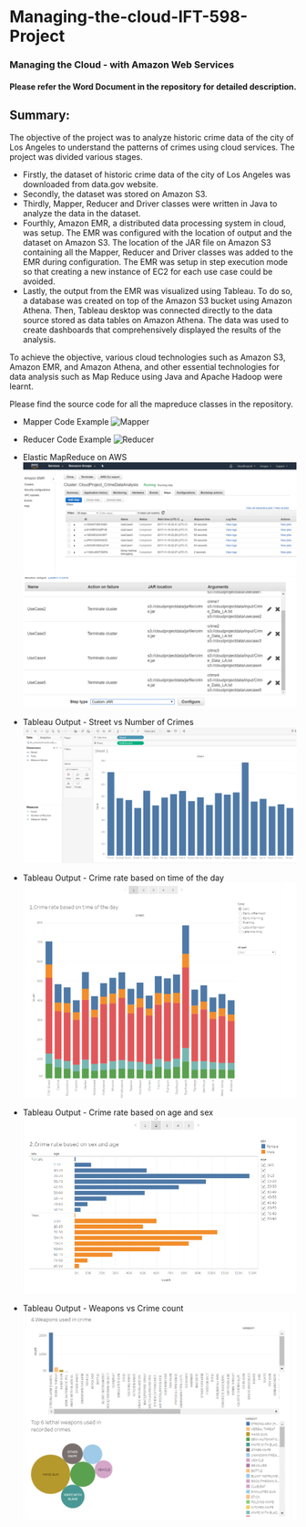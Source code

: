 # Managing-the-cloud-IFT-598-Project

### Managing the Cloud - with Amazon Web Services

#### Please refer the Word Document in the repository for detailed description.

## Summary:

The objective of the project was to analyze historic crime data of the city of Los Angeles to understand the patterns of crimes using cloud services. The project was divided various stages.

- Firstly, the dataset of historic crime data of the city of Los Angeles was downloaded from data.gov website.
- Secondly, the dataset was stored on Amazon S3.
- Thirdly, Mapper, Reducer and Driver classes were written in Java to analyze the data in the dataset.
- Fourthly, Amazon EMR, a distributed data processing system in cloud, was setup. The EMR was configured with the location of output and the dataset on Amazon S3. The location of the JAR file on Amazon S3 containing all the Mapper, Reducer and Driver classes was added to the EMR during configuration. The EMR was setup in step execution mode so that creating a new instance of EC2 for each use case could be avoided.
- Lastly, the output from the EMR was visualized using Tableau. To do so, a database was created on top of the Amazon S3 bucket using Amazon Athena. Then, Tableau desktop was connected directly to the data source stored as data tables on Amazon Athena. The data was used to create dashboards that comprehensively displayed the results of the analysis.

To achieve the objective, various cloud technologies such as Amazon S3, Amazon EMR, and Amazon Athena, and other essential technologies for data analysis such as Map Reduce using Java and Apache Hadoop were learnt.

Please find the source code for all the mapreduce classes in the repository.

- Mapper Code Example
![Mapper](https://github.com/mvsabhishek/Managing-the-cloud-IFT-598-Project/blob/master/map1.PNG)

- Reducer Code Example
![Reducer](https://github.com/mvsabhishek/Managing-the-cloud-IFT-598-Project/blob/master/reduce.PNG)

- Elastic MapReduce on AWS
![EMR](https://github.com/mvsabhishek/mvsabhishek.github.io/blob/master/img/emr.png)
![EMR](https://github.com/mvsabhishek/mvsabhishek.github.io/blob/master/img/emr2.png)
- Tableau Output - Street vs Number of Crimes
![Visualization](https://github.com/mvsabhishek/mvsabhishek.github.io/blob/master/img/tab1.png)
- Tableau Output - Crime rate based on time of the day
![Visualization](https://github.com/mvsabhishek/mvsabhishek.github.io/blob/master/img/tab2.png)
- Tableau Output - Crime rate based on age and sex
![Visualization](https://github.com/mvsabhishek/mvsabhishek.github.io/blob/master/img/tab3.png)
- Tableau Output - Weapons vs Crime count
![Visualization](https://github.com/mvsabhishek/mvsabhishek.github.io/blob/master/img/tab4.png)

